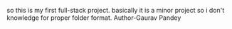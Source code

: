 so this is my first full-stack project. basically it is a minor project so i don't knowledge for proper folder format.
Author-Gaurav Pandey

